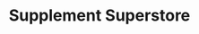 ---
title: "Supplement Superstore"
url: /springfield/supplement-superstore/
shop: Nahrungsergänzung
---